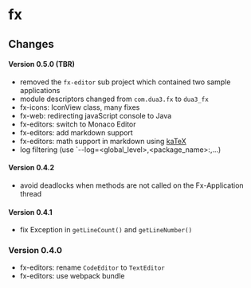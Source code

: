 # fx

## Changes

#### Version 0.5.0 (TBR)

- removed the `fx-editor` sub project which contained two sample applications
- module descriptors changed from `com.dua3.fx` to `dua3_fx`
- fx-icons: IconView class, many fixes
- fx-web: redirecting javaScript console to Java
- fx-editors: switch to Monaco Editor
- fx-editors: add markdown support
- fx-editors: math support in markdown using [kaTeX](https://www.katex.org)
- log filtering (use `--log=<global_level>,<package_name>:<level>,...)
 
#### Version 0.4.2

- avoid deadlocks when methods are not called on the Fx-Application thread

#### Version 0.4.1

- fix Exception in `getLineCount()` and `getLineNumber()`

### Version 0.4.0

- fx-editors: rename `CodeEditor` to `TextEditor`
- fx-editors: use webpack bundle
